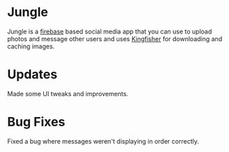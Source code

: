 #  Jungle

Jungle is a [firebase](https://firebase.google.com) based social media app that you can use to upload photos and message other users and uses [Kingfisher](https://github.com/onevcat/Kingfisher) for downloading and caching images.




# Updates 

Made some UI tweaks and improvements.

# Bug Fixes

Fixed a bug where messages weren't displaying in order correctly.
